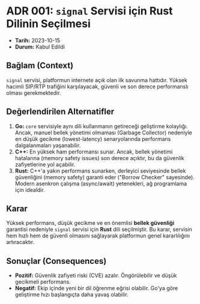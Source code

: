# ADR 001: `signal` Servisi için Rust Dilinin Seçilmesi

- **Tarih:** 2023-10-15
- **Durum:** Kabul Edildi

## Bağlam (Context)

`signal` servisi, platformun internete açık olan ilk savunma hattıdır. Yüksek hacimli SIP/RTP trafiğini karşılayacak, güvenli ve son derece performanslı olması gerekmektedir.

## Değerlendirilen Alternatifler

1.  **Go:** `core` servisiyle aynı dili kullanmanın getireceği geliştirme kolaylığı. Ancak, manuel bellek yönetimi olmaması (Garbage Collector) nedeniyle en düşük gecikme (lowest-latency) senaryolarında performans dalgalanmaları yaşanabilir.
2.  **C++:** En yüksek ham performansı sunar. Ancak, bellek yönetimi hatalarına (memory safety issues) son derece açıktır, bu da güvenlik zafiyetlerine yol açabilir.
3.  **Rust:** C++'a yakın performans sunarken, derleyici seviyesinde bellek güvenliğini (memory safety) garanti eder ("Borrow Checker" sayesinde). Modern asenkron çalışma (async/await) yetenekleri, ağ programlama için idealdir.

## Karar

Yüksek performans, düşük gecikme ve en önemlisi **bellek güvenliği** garantisi nedeniyle `signal` servisi için **Rust** dili seçilmiştir. Bu karar, servisin hem hızlı hem de güvenli olmasını sağlayarak platformun genel kararlılığını artıracaktır.

## Sonuçlar (Consequences)

-   **Pozitif:** Güvenlik zafiyeti riski (CVE) azalır. Öngörülebilir ve düşük gecikmeli performans.
-   **Negatif:** Ekip içinde yeni bir dil öğrenme eğrisi olabilir. Go'ya göre geliştirme hızı başlangıçta daha yavaş olabilir.
